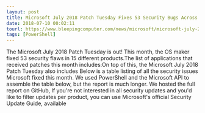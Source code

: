 ```yaml
---
layout: post
title: Microsoft July 2018 Patch Tuesday Fixes 53 Security Bugs Across 15 Products
date: 2018-07-10 00:02:11
tourl: https://www.bleepingcomputer.com/news/microsoft/microsoft-july-2018-patch-tuesday-fixes-53-security-bugs-across-15-products/
tags: [PowerShell]
---
```

The Microsoft July 2018 Patch Tuesday is out! This month, the OS maker fixed 53 security flaws in 15 different products.The list of applications that received patches this month includes:On top of this, the Microsoft July 2018 Patch Tuesday also includes Below is a table listing of all the security issues Microsoft fixed this month. We used PowerShell and the Microsoft API to assemble the table below, but the report is much longer. We hosted the full report on GitHub, If you're not interested in all security updates and you'd like to filter updates per product, you can use Microsoft's official Security Update Guide, available 